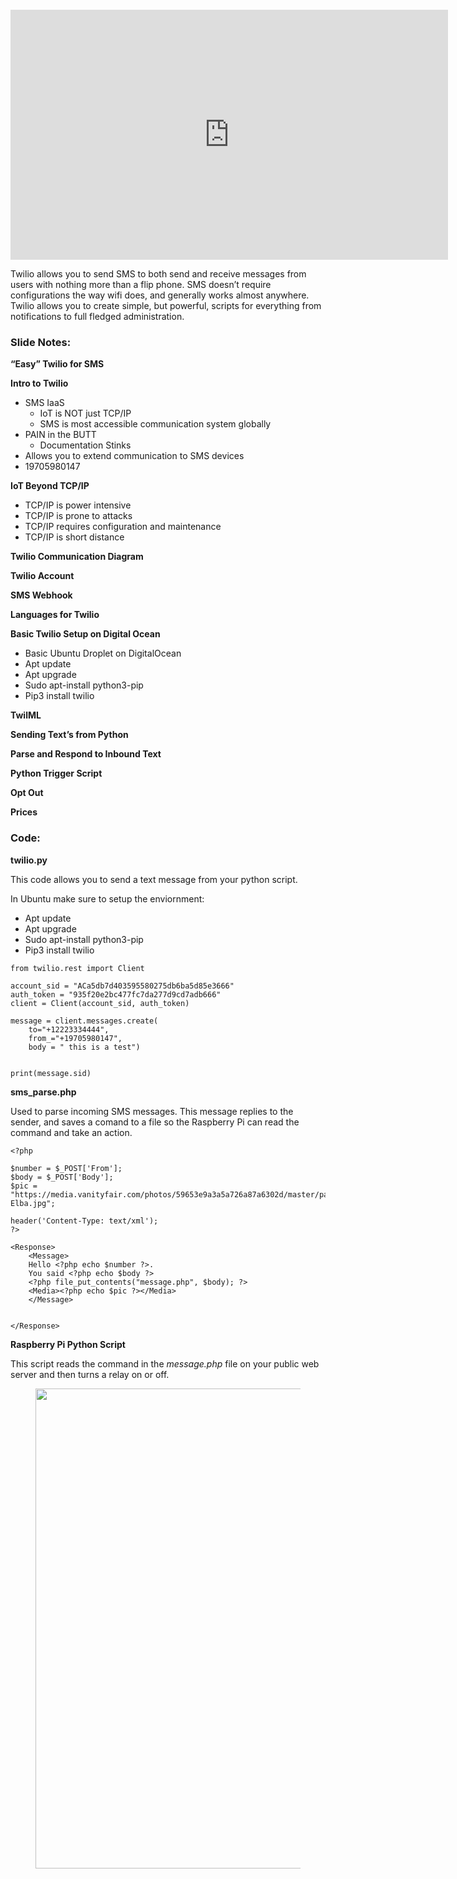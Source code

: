 <div class="entry-content clearfix">
<figure class="entry-thumbnail">
<img src="http://www.silicondojo.com/wp-content/uploads/2021/06/22Easy22-SMS-with-Twilio-678x381.jpg" alt="" title="Easy SMS with Twilio">
</figure>
<p><iframe loading="lazy" width="700" height="400" src="https://www.youtube.com/embed/ZAho9cq6plg" title="YouTube video player" frameborder="0" allow="accelerometer; autoplay; clipboard-write; encrypted-media; gyroscope; picture-in-picture" allowfullscreen=""></iframe></p>


<p>Twilio allows you to send SMS to both send and receive messages from users with nothing more than a flip phone. SMS doesn’t require configurations the way wifi does, and generally works almost anywhere. Twilio allows you to create simple, but powerful, scripts for everything from notifications to full fledged administration.</p>



<p></p>



<h3>Slide Notes: </h3>



<p><strong>“Easy” Twilio for SMS</strong></p>



<p><strong>Intro to Twilio</strong></p>



<ul><li>SMS IaaS<ul><li>IoT is NOT just TCP/IP</li><li>SMS is most accessible communication system globally&nbsp;</li></ul></li><li>PAIN in the BUTT<ul><li>Documentation Stinks</li></ul></li><li>Allows you to extend communication to SMS devices&nbsp;</li><li>19705980147</li></ul>



<p><strong>IoT Beyond TCP/IP</strong></p>



<ul><li>TCP/IP is power intensive</li><li>TCP/IP is prone to attacks</li><li>TCP/IP requires configuration and maintenance</li><li>TCP/IP is short distance</li></ul>



<p><strong>Twilio Communication Diagram</strong></p>



<p><strong>Twilio Account</strong></p>



<p><strong>SMS Webhook</strong></p>



<p><strong>Languages for Twilio</strong></p>



<p><strong>Basic Twilio Setup on Digital Ocean</strong></p>



<ul><li>Basic Ubuntu Droplet on DigitalOcean</li><li>Apt update</li><li>Apt upgrade</li><li>Sudo apt-install python3-pip</li><li>Pip3 install twilio</li></ul>



<p><strong>TwilML</strong></p>



<p><strong>Sending Text’s from Python</strong></p>



<p><strong>Parse and Respond to Inbound Text</strong></p>



<p><strong>Python Trigger Script</strong></p>



<p><strong>Opt Out</strong></p>



<p><strong>Prices</strong></p>



<h3>Code:</h3>



<p><strong>twilio.py</strong></p>



<p>This code allows you to send a text message from your python script.</p>



<p>In Ubuntu make sure to setup the enviornment:</p>



<ul id="block-33d9d466-826e-40da-b213-a80d4b77f69e"><li>Apt update</li><li>Apt upgrade</li><li>Sudo apt-install python3-pip</li><li>Pip3 install twilio</li></ul>



<pre class="wp-block-code"><code>from twilio.rest import Client

account_sid = "ACa5db7d403595580275db6ba5d85e3666"
auth_token = "935f20e2bc477fc7da277d9cd7adb666"
client = Client(account_sid, auth_token)

message = client.messages.create(
	to="+12223334444",
	from_="+19705980147",
	body = " this is a test")


print(message.sid)</code></pre>



<p><strong>sms_parse.php</strong></p>



<p>Used to parse incoming SMS messages.  This message replies to the sender, and saves a comand to a file so the Raspberry Pi can read the command and take an action.</p>



<pre class="wp-block-code"><code>&lt;?php

$number = $_POST['From'];
$body = $_POST['Body'];
$pic = "https://media.vanityfair.com/photos/59653e9a3a5a726a87a6302d/master/pass/Idris-Elba.jpg";

header('Content-Type: text/xml');
?&gt;
 
&lt;Response&gt;
	&lt;Message&gt;
	Hello &lt;?php echo $number ?&gt;.
	You said &lt;?php echo $body ?&gt;
	&lt;?php file_put_contents("message.php", $body); ?&gt;
	&lt;Media&gt;&lt;?php echo $pic ?&gt;&lt;/Media&gt;
	&lt;/Message&gt;


&lt;/Response&gt;</code></pre>



<p><strong>Raspberry Pi Python Script</strong></p>



<p>This script reads the command in the <em>message.php</em> file on your public web server and then turns a relay on or off.</p>



<figure class="wp-block-image size-large"><a href="http://www.silicondojo.com/wp-content/uploads/2021/06/IMG_1898-scaled.jpeg"><img loading="lazy" width="1024" height="768" src="http://www.silicondojo.com/wp-content/uploads/2021/06/IMG_1898-1024x768.jpeg" alt="" class="wp-image-271" srcset="http://www.silicondojo.com/wp-content/uploads/2021/06/IMG_1898-1024x768.jpeg 1024w, http://www.silicondojo.com/wp-content/uploads/2021/06/IMG_1898-300x225.jpeg 300w, http://www.silicondojo.com/wp-content/uploads/2021/06/IMG_1898-768x576.jpeg 768w, http://www.silicondojo.com/wp-content/uploads/2021/06/IMG_1898-1536x1152.jpeg 1536w, http://www.silicondojo.com/wp-content/uploads/2021/06/IMG_1898-2048x1536.jpeg 2048w, http://www.silicondojo.com/wp-content/uploads/2021/06/IMG_1898-678x509.jpeg 678w, http://www.silicondojo.com/wp-content/uploads/2021/06/IMG_1898-326x245.jpeg 326w, http://www.silicondojo.com/wp-content/uploads/2021/06/IMG_1898-80x60.jpeg 80w" sizes="(max-width: 1024px) 100vw, 1024px"></a></figure>
	</div>
